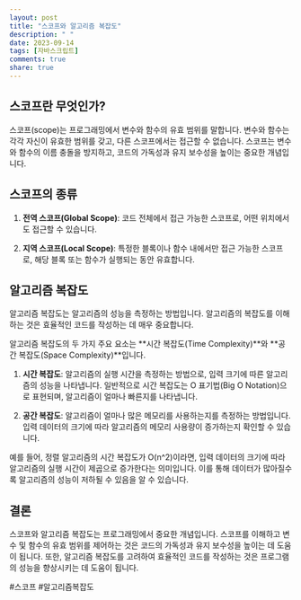 ```yaml
---
layout: post
title: "스코프와 알고리즘 복잡도"
description: " "
date: 2023-09-14
tags: [자바스크립트]
comments: true
share: true
---
```


## 스코프란 무엇인가?

스코프(scope)는 프로그래밍에서 변수와 함수의 유효 범위를 말합니다. 변수와 함수는 각각 자신이 유효한 범위를 갖고, 다른 스코프에서는 접근할 수 없습니다. 스코프는 변수와 함수의 이름 충돌을 방지하고, 코드의 가독성과 유지 보수성을 높이는 중요한 개념입니다.

## 스코프의 종류

1. **전역 스코프(Global Scope)**: 코드 전체에서 접근 가능한 스코프로, 어떤 위치에서도 접근할 수 있습니다.

2. **지역 스코프(Local Scope)**: 특정한 블록이나 함수 내에서만 접근 가능한 스코프로, 해당 블록 또는 함수가 실행되는 동안 유효합니다.

## 알고리즘 복잡도

알고리즘 복잡도는 알고리즘의 성능을 측정하는 방법입니다. 알고리즘의 복잡도를 이해하는 것은 효율적인 코드를 작성하는 데 매우 중요합니다.

알고리즘 복잡도의 두 가지 주요 요소는 **시간 복잡도(Time Complexity)**와 **공간 복잡도(Space Complexity)**입니다.

1. **시간 복잡도**: 알고리즘의 실행 시간을 측정하는 방법으로, 입력 크기에 따른 알고리즘의 성능을 나타냅니다. 일반적으로 시간 복잡도는 O 표기법(Big O Notation)으로 표현되며, 알고리즘이 얼마나 빠른지를 나타냅니다.

2. **공간 복잡도**: 알고리즘이 얼마나 많은 메모리를 사용하는지를 측정하는 방법입니다. 입력 데이터의 크기에 따라 알고리즘의 메모리 사용량이 증가하는지 확인할 수 있습니다.

예를 들어, 정렬 알고리즘의 시간 복잡도가 O(n^2)이라면, 입력 데이터의 크기에 따라 알고리즘의 실행 시간이 제곱으로 증가한다는 의미입니다. 이를 통해 데이터가 많아질수록 알고리즘의 성능이 저하될 수 있음을 알 수 있습니다.

## 결론

스코프와 알고리즘 복잡도는 프로그래밍에서 중요한 개념입니다. 스코프를 이해하고 변수 및 함수의 유효 범위를 제어하는 것은 코드의 가독성과 유지 보수성을 높이는 데 도움이 됩니다. 또한, 알고리즘 복잡도를 고려하여 효율적인 코드를 작성하는 것은 프로그램의 성능을 향상시키는 데 도움이 됩니다.

#스코프 #알고리즘복잡도